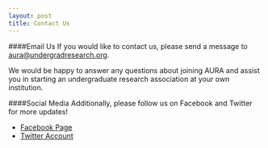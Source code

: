 ```yaml
---
layout: post
title: Contact Us
---
```


####Email Us
If you would like to contact us, please send a message to aura@undergradresearch.org.

We would be happy to answer any questions about joining AURA and assist you in starting an undergraduate research association at your own institution.


####Social Media
Additionally, please follow us on Facebook and Twitter for more updates!

 - [Facebook Page](https://www.facebook.com/AURAUndergradResearch)
 - [Twitter Account](http://www.twitter.com)
